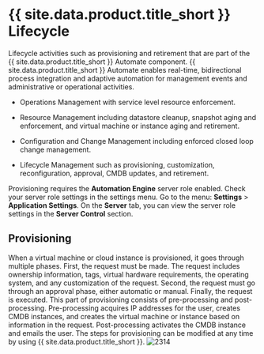 # {{ site.data.product.title_short }} Lifecycle

Lifecycle activities such as provisioning and retirement that are part of the {{ site.data.product.title_short }} Automate component. {{ site.data.product.title_short }} Automate enables real-time, bidirectional process integration and adaptive automation for management events and administrative or operational activities.

- Operations Management with service level resource enforcement.

- Resource Management including datastore cleanup, snapshot aging and enforcement, and virtual machine or instance aging and retirement.

- Configuration and Change Management including enforced closed loop change management.

- Lifecycle Management such as provisioning, customization, reconfiguration, approval, CMDB updates, and retirement.

<div class="important">

Provisioning requires the **Automation Engine** server role enabled. Check your server role settings in the settings menu. Go to the menu: **Settings** > **Application Settings**. On the **Server** tab, you can view the server role settings in the **Server Control** section.

</div>

## Provisioning

When a virtual machine or cloud instance is provisioned, it goes through multiple phases. First, the request must be made. The request includes ownership information, tags, virtual hardware requirements, the operating system, and any customization of the request. Second, the request must go through an approval phase, either automatic or manual. Finally, the request is executed. This part of provisioning consists of pre-processing and post-processing. Pre-processing acquires IP addresses for the user, creates CMDB instances, and creates the virtual machine or instance based on information in the request. Post-processing activates the CMDB instance and emails the user. The steps for provisioning can be modified at any time by using {{ site.data.product.title_short }}. ![2314](../images/2314.png)
